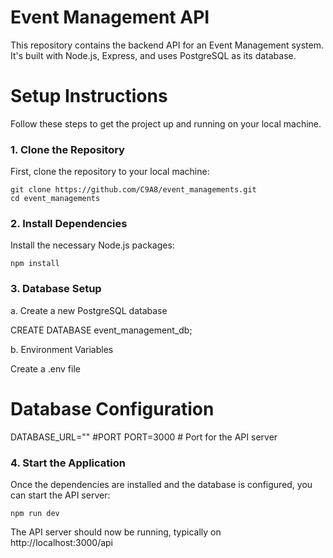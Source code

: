

# Event Management API
This repository contains the backend API for an Event Management system. It's built with Node.js, Express, and uses PostgreSQL as its database.

# Setup Instructions
Follow these steps to get the project up and running on your local machine.

### 1. Clone the Repository
First, clone the repository to your local machine:
```
git clone https://github.com/C9A8/event_managements.git
cd event_managements

```
### 2. Install Dependencies
Install the necessary Node.js packages:
```
npm install
```

### 3. Database Setup

a. Create a new PostgreSQL database

CREATE DATABASE event_management_db;


b. Environment Variables

Create a .env file

# Database Configuration
DATABASE_URL=""
#PORT
PORT=3000 # Port for the API server


 ### 4. Start the Application
Once the dependencies are installed and the database is configured, you can start the API server:
```
npm run dev
```

The API server should now be running, typically on http://localhost:3000/api
